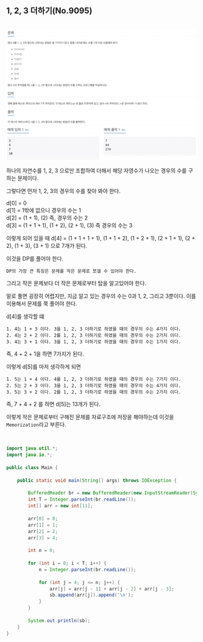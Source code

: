 ## 1, 2, 3 더하기(No.9095)

<br>

<img src="img/img31.png">

<br>

<img src="img/img32.png">

<br>

하나의 자연수를 1, 2, 3 으로만 조합하여 더해서 해당 자영수가 나오는 경우의 수를 구하는 문제이다.   

그렇다면 먼저 1, 2, 3의 경우의 수를 찾아 봐야 한다.  

d[0] = 0   
d[1] = 1밖에 없으니 경우의 수는 1   
d[2] = (1 + 1), (2) 즉, 경우의 수는 2   
d[3] = (1 + 1 + 1), (1 + 2), (2 + 1), (3) 즉 경우의 수는 3     

이렇게 되어 있을 때 d[4] = (1 + 1 + 1 + 1), (1 + 1 + 2), (1 + 2 + 1), (2 + 1 + 1), (2 + 2), (1 + 3), (3 + 1) 으로 7개가 된다.   

이것을 DP를 풀어야 한다.   

`DP의 가장 큰 특징은 문제를 작은 문제로 쪼갤 수 있어야 한다.`

그리고 작은 문제보다 더 작은 문제로부터 탑을 알고있어야 한다.   

말로 풀면 굉장히 어렵지만, 지금 알고 있는 경우의 수는 0과 1, 2, 그리고 3뿐이다. 이를 이용해서 문제를 쭉 풀어야 한다.   

d[4]를 생각할 떄   

    1. 4는 1 + 3 이다. 3을 1, 2, 3 더하기로 하였을 때의 경우의 수는 4가지 이다.      
    2. 4는 2 + 2 이다. 2를 1, 2, 3 더하기로 하였을 때의 경우의 수는 2가지 이다.   
    3. 4는 3 + 1 이다. 3을 1, 2, 3 더하기로 하였을 때의 경우의 수는 1가지 이다.   

즉, 4 + 2 + 1을 하면 7가지가 된다.   

이렇게 d[5]를 마저 생각하게 되면   
    
    1. 5는 1 + 4 이다. 4를 1, 2, 3 더하기로 하였을 때의 경우의 수는 7가지 이다.   
    2. 5는 2 + 3 이다. 3을 1, 2, 3 더하기로 하였을 때의 경우의 수는 4가지 이다.   
    3. 5는 3 + 2 이다. 2를 1, 2, 3 더하기로 하였을 때의 경우의 수는 2가지 이다.

즉, 7 + 4 + 2 를 하면 d[5]는 13개가 된다.   

이렇게 작은 문제로부터 구해진 문제를 자료구조에 저장을 해야하는데 이것을 `Memorization`라고 부른다.   

<br>


```Java
import java.util.*;
import java.io.*;

public class Main {

    public static void main(String[] args) throws IOException {

        BufferedReader br = new BufferedReader(new InputStreamReader(System.in));
        int T = Integer.parseInt(br.readLine());
        int[] arr = new int[11];

        arr[0] = 0;
        arr[1] = 1;
        arr[2] = 2;
        arr[3] = 4;

        int n = 0;

        for (int i = 0; i < T; i++) {
            n = Integer.parseInt(br.readLine());

            for (int j = 4; j <= n; j++) {
                arr[j] = arr[j - 1] + arr[j - 2] + arr[j - 3];
                sb.append(arr[j]).append('\n');
            }
        }

        System.out.println(sb);
    }
}
```